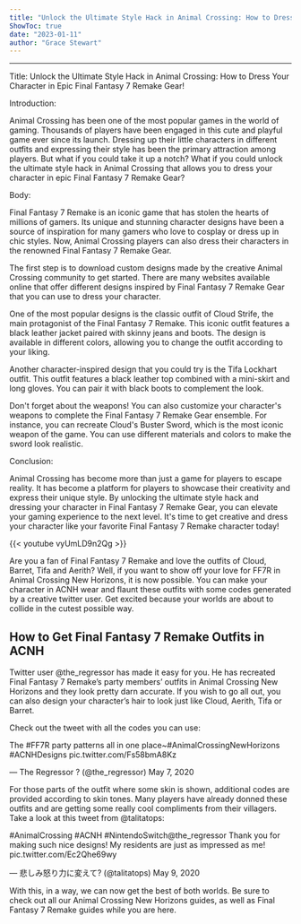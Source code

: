 ```yaml
---
title: "Unlock the Ultimate Style Hack in Animal Crossing: How to Dress Your Character in Epic Final Fantasy 7 Remake Gear!"
ShowToc: true 
date: "2023-01-11"
author: "Grace Stewart"
---
```

*****
Title: Unlock the Ultimate Style Hack in Animal Crossing: How to Dress Your Character in Epic Final Fantasy 7 Remake Gear!

Introduction:

Animal Crossing has been one of the most popular games in the world of gaming. Thousands of players have been engaged in this cute and playful game ever since its launch. Dressing up their little characters in different outfits and expressing their style has been the primary attraction among players. But what if you could take it up a notch? What if you could unlock the ultimate style hack in Animal Crossing that allows you to dress your character in epic Final Fantasy 7 Remake Gear?

Body:

Final Fantasy 7 Remake is an iconic game that has stolen the hearts of millions of gamers. Its unique and stunning character designs have been a source of inspiration for many gamers who love to cosplay or dress up in chic styles. Now, Animal Crossing players can also dress their characters in the renowned Final Fantasy 7 Remake Gear.

The first step is to download custom designs made by the creative Animal Crossing community to get started. There are many websites available online that offer different designs inspired by Final Fantasy 7 Remake Gear that you can use to dress your character.

One of the most popular designs is the classic outfit of Cloud Strife, the main protagonist of the Final Fantasy 7 Remake. This iconic outfit features a black leather jacket paired with skinny jeans and boots. The design is available in different colors, allowing you to change the outfit according to your liking.

Another character-inspired design that you could try is the Tifa Lockhart outfit. This outfit features a black leather top combined with a mini-skirt and long gloves. You can pair it with black boots to complement the look.

Don't forget about the weapons! You can also customize your character's weapons to complete the Final Fantasy 7 Remake Gear ensemble. For instance, you can recreate Cloud's Buster Sword, which is the most iconic weapon of the game. You can use different materials and colors to make the sword look realistic.

Conclusion:

Animal Crossing has become more than just a game for players to escape reality. It has become a platform for players to showcase their creativity and express their unique style. By unlocking the ultimate style hack and dressing your character in Final Fantasy 7 Remake Gear, you can elevate your gaming experience to the next level. It's time to get creative and dress your character like your favorite Final Fantasy 7 Remake character today!

{{< youtube vyUmLD9n2Qg >}} 



Are you a fan of Final Fantasy 7 Remake and love the outfits of Cloud, Barret, Tifa and Aerith? Well, if you want to show off your love for FF7R in Animal Crossing New Horizons, it is now possible. You can make your character in ACNH wear and flaunt these outfits with some codes generated by a creative twitter user. Get excited because your worlds are about to collide in the cutest possible way.
 
## How to Get Final Fantasy 7 Remake Outfits in ACNH
 
Twitter user @the_regressor has made it easy for you. He has recreated Final Fantasy 7 Remake’s party members’ outfits in Animal Crossing New Horizons and they look pretty darn accurate. If you wish to go all out, you can also design your character’s hair to look just like Cloud, Aerith, Tifa or Barret.
 
Check out the tweet with all the codes you can use:
 

 
The #FF7R party patterns all in one place~#AnimalCrossingNewHorizons #ACNHDesigns pic.twitter.com/Fs58bmA8Kz
 
— The Regressor ? (@the_regressor) May 7, 2020
 
For those parts of the outfit where some skin is shown, additional codes are provided according to skin tones. Many players have already donned these outfits and are getting some really cool compliments from their villagers. Take a look at this tweet from @talitatops:
 
#AnimalCrossing #ACNH #NintendoSwitch@the_regressor Thank you for making such nice designs! My residents are just as impressed as me! pic.twitter.com/Ec2Qhe69wy
 
— 悲しみ怒り力に変えて? (@talitatops) May 9, 2020
 
With this, in a way, we can now get the best of both worlds. Be sure to check out all our Animal Crossing New Horizons guides, as well as Final Fantasy 7 Remake guides while you are here.




